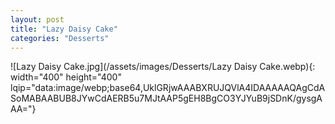 ```yaml
---
layout: post
title: "Lazy Daisy Cake"
categories: "Desserts"
---
```

![Lazy Daisy Cake.jpg](/assets/images/Desserts/Lazy Daisy Cake.webp){: width="400" height="400" lqip="data:image/webp;base64,UklGRjwAAABXRUJQVlA4IDAAAAAQAgCdASoMABAABUB8JYwCdAERB5u7MJtAAP5gEH8BgCO3YJYuB9jSDnK/gysgAAA="}

